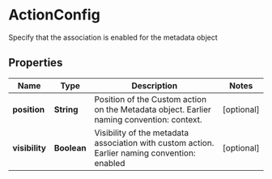 

# ActionConfig

Specify that the association is enabled for the metadata object

## Properties

| Name | Type | Description | Notes |
|------------ | ------------- | ------------- | -------------|
|**position** | **String** | Position of the Custom action on the Metadata object. Earlier naming convention: context. |  [optional] |
|**visibility** | **Boolean** | Visibility of the metadata association with custom action. Earlier naming convention: enabled |  [optional] |



